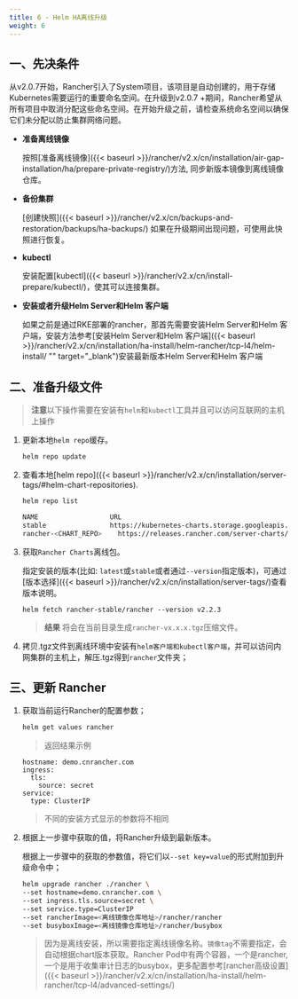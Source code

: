 ```yaml
---
title: 6 - Helm HA离线升级
weight: 6
---
```


## 一、先决条件

从v2.0.7开始，Rancher引入了System项目，该项目是自动创建的，用于存储Kubernetes需要运行的重要命名空间。在升级到v2.0.7 +期间，Rancher希望从所有项目中取消分配这些命名空间。在开始升级之前，请检查系统命名空间以确保它们未分配以防止集群网络问题。

- **准备离线镜像**

    按照[准备离线镜像]({{< baseurl >}}/rancher/v2.x/cn/installation/air-gap-installation/ha/prepare-private-registry/)方法, 同步新版本镜像到离线镜像仓库。

- **备份集群**

    [创建快照]({{< baseurl >}}/rancher/v2.x/cn/backups-and-restoration/backups/ha-backups/)
    如果在升级期间出现问题，可使用此快照进行恢复。

- **kubectl**

    安装配置[kubectl]({{< baseurl >}}/rancher/v2.x/cn/install-prepare/kubectl/)，使其可以连接集群。

- **安装或者升级Helm Server和Helm 客户端**

    如果之前是通过RKE部署的rancher，那首先需要安装Helm Server和Helm 客户端，安装方法参考[安装Helm Server和Helm 客户端]({{< baseurl >}}/rancher/v2.x/cn/installation/ha-install/helm-rancher/tcp-l4/helm-install/ "" target="_blank")安装最新版本Helm Server和Helm 客户端

## 二、准备升级文件

> **注意**以下操作需要在安装有`helm`和`kubectl`工具并且可以访问互联网的主机上操作

1. 更新本地`helm repo`缓存。

    ```bash
    helm repo update
    ```

1. 查看本地[helm repo]({{< baseurl >}}/rancher/v2.x/cn/installation/server-tags/#helm-chart-repositories).

    ```bash
    helm repo list

    NAME          	      URL
    stable        	      https://kubernetes-charts.storage.googleapis.com
    rancher-<CHART_REPO>	https://releases.rancher.com/server-charts/<CHART_REPO>
    ```

1. 获取`Rancher Charts`离线包。

    指定安装的版本(比如: `latest`或`stable`或者通过`--version`指定版本)，可通过[版本选择]({{< baseurl >}}/rancher/v2.x/cn/installation/server-tags/)查看版本说明。

    ```plain
    helm fetch rancher-stable/rancher --version v2.2.3
    ```

    >**结果** 将会在当前目录生成`rancher-vx.x.x.tgz`压缩文件。

1. 拷贝.tgz文件到离线环境中安装有`helm客户端和kubectl客户端`，并可以访问内网集群的主机上，解压.tgz得到`rancher`文件夹；

## 三、更新 Rancher

1. 获取当前运行Rancher的配置参数；

    ```bash
    helm get values rancher
    ```

    >返回结果示例

    ```plant
    hostname: demo.cnrancher.com
    ingress:
      tls:
        source: secret
    service:
      type: ClusterIP
    ```

    > 不同的安装方式显示的参数将不相同

1. 根据上一步骤中获取的值，将Rancher升级到最新版本。

    根据上一步骤中的获取的参数值，将它们以`--set key=value`的形式附加到升级命令中；

    ```bash
    helm upgrade rancher ./rancher \
    --set hostname=demo.cnrancher.com \
    --set ingress.tls.source=secret \
    --set service.type=ClusterIP
    --set rancherImage=<离线镜像仓库地址>/rancher/rancher
    --set busyboxImage=<离线镜像仓库地址>/rancher/busybox
    ```

    > 因为是离线安装，所以需要指定离线镜像名称。`镜像tag`不需要指定，会自动根据chart版本获取。Rancher Pod中有两个容器，一个是rancher,一个是用于收集审计日志的busybox，更多配置参考[rancher高级设置]({{< baseurl >}}/rancher/v2.x/cn/installation/ha-install/helm-rancher/tcp-l4/advanced-settings/)